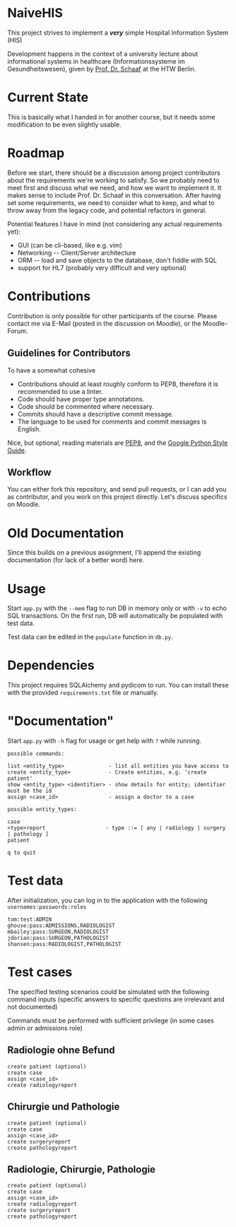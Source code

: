 # NaiveHIS

This project strives to implement a ***very*** simple Hospital Information System (HIS)

Development happens in the context of a university lecture about informational systems in healthcare (Informationssysteme im Gesundheitswesen), given by [Prof. Dr. Schaaf](https://www.htw-berlin.de/hochschule/personen/person/?eid=4298) at the HTW Berlin.

# Current State

This is basically what I handed in for another course, but it needs some modification to be even slightly usable.

# Roadmap

Before we start, there should be a discussion among project contributors about the requirements we're working to satisfy.
So we probably need to meet first and discuss what we need, and how we want to implement it.
It makes sense to include Prof. Dr. Schaaf in this conversation.
After having set some requirements, we need to consider what to keep, and what to throw away from the legacy code, and potential refactors in general.

Potential features I have in mind (not considering any actual requirements yet):

- GUI (can be cli-based, like e.g. vim)
- Networking -- Client/Server architecture
- ORM -- load and save objects to the database, don't fiddle with SQL
- support for HL7 (probably very difficult and very optional)

# Contributions

Contribution is only possible for other participants of the course.
Please contact me via E-Mail (posted in the discussion on Moodle), or the Moodle-Forum.

## Guidelines for Contributors

To have a somewhat cohesive 

- Contributions should at least roughly conform to PEP8, therefore it is recommended to use a linter.
- Code should have proper type annotations.
- Code should be commented where necessary.
- Commits should have a descriptive commit message.
- The language to be used for comments and commit messages is English.

Nice, but optional, reading materials are [PEP8](https://peps.python.org/pep-0008/), and the [Google Python Style Guide](https://google.github.io/styleguide/pyguide.html).

## Workflow

You can either fork this repository, and send pull requests, or I can add you as contributor, and you work on this project directly.
Let's discuss specifics on Moodle.

# Old Documentation

Since this builds on a previous assignment, I'll append the existing documentation (for lack of a better word) here.

# Usage

Start `app.py` with the `--mem` flag to run DB in memory only or with `-v` to echo SQL transactions. 
On the first run, DB will automatically be populated with test data.

Test data can be edited in the `populate` function in `db.py`. 

# Dependencies

This project requires SQLAlchemy and pydicom to run. 
You can install these with the provided `requirements.txt` file or manually.

# "Documentation"

Start `app.py` with `-h` flag for usage or get help with `?` while running.

```
possible commands:

list <entity_type>              - list all entities you have access to  
create <entity_type>            - Create entities, e.g. 'create patient'  
show <entity_type> <identifier> - show details for entity; identifier must be the id  
assign <case_id>                - assign a doctor to a case  

possible entity_types:

case
<type>report                   - type ::= [ any | radiology | surgery | pathology ] 
patient

q to quit
```

# Test data

After initialization, you can log in to the application with the following `usernames:passwords:roles`

```
tom:test:ADMIN
ghouse:pass:ADMISSIONS,RADIOLOGIST
mbailey:pass:SURGEON,RADIOLOGIST
jdorian:pass:SURGEON,PATHOLOGIST
shansen:pass:RADIOLOGIST,PATHOLOGIST
```

# Test cases

The specified testing scenarios could be simulated with the following command inputs 
(specific answers to specific questions are irrelevant and not documented)

Commands must be performed with sufficient privilege (in some cases admin or admissions role)

## Radiologie ohne Befund
```
create patient (optional)
create case
assign <case_id>
create radiologyreport
```

## Chirurgie und Pathologie
```
create patient (optional)
create case
assign <case_id>
create surgeryreport
create pathologyreport
```

## Radiologie, Chirurgie, Pathologie
```
create patient (optional)
create case
assign <case_id>
create radiologyreport
create surgeryreport
create pathologyreport
```
